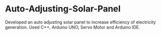 # Auto-Adjusting-Solar-Panel
Developed an auto adjusting solar panel to increase efficiency of electricity generation. Used C++, Arduino UNO, Servo Motor and Arduino IDE.
